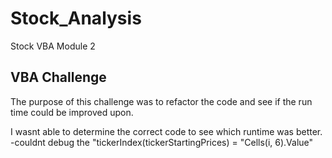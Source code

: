 # Stock_Analysis
Stock VBA Module 2
## VBA Challenge

The purpose of this challenge was to refactor the code and see if the run time could be improved upon.

I wasnt able to determine the correct code to see which runtime was better.
-couldnt debug the "tickerIndex(tickerStartingPrices) = "Cells(i, 6).Value"
